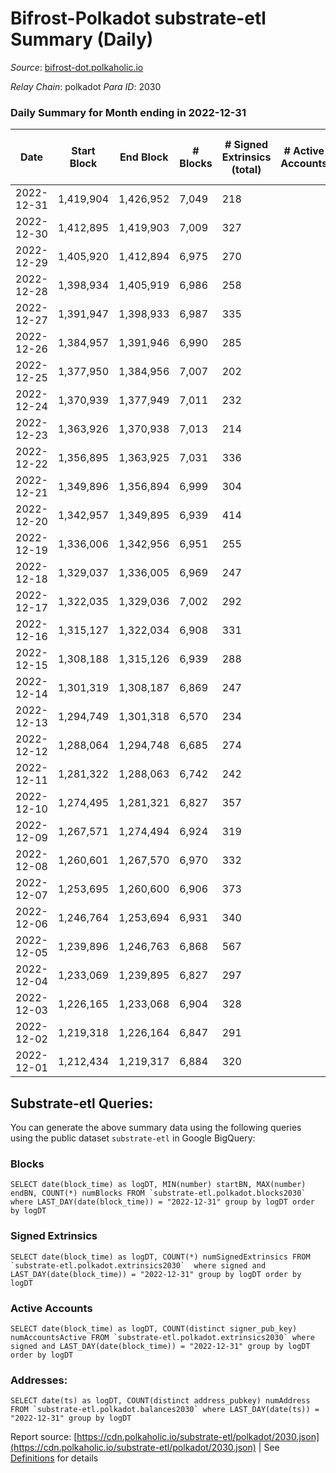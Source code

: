 # Bifrost-Polkadot substrate-etl Summary (Daily)

_Source_: [bifrost-dot.polkaholic.io](https://bifrost-dot.polkaholic.io)

*Relay Chain*: polkadot
*Para ID*: 2030



### Daily Summary for Month ending in 2022-12-31


| Date | Start Block | End Block | # Blocks | # Signed Extrinsics (total) | # Active Accounts | # Passive | # New | # Addresses with Balances | # Events | # Transfers | # XCM Transfers In | # XCM Transfers Out |
| ---- | ----------- | --------- | -------- | --------------------------- | ----------------- | --------- | ----- | ------------------------- | -------- | ----------- | ------------------ | ------------------- |
| 2022-12-31 | 1,419,904 | 1,426,952 | 7,049  | 218 |  |  |  | 3,412 | 16,025 | 115  | 19 ($1,696.07) | 6 ($2,845.66) |
| 2022-12-30 | 1,412,895 | 1,419,903 | 7,009  | 327 |  |  |  | 3,411 | 17,056 | 282  | 25 ($13,134.61) | 5 ($2,261.40) |
| 2022-12-29 | 1,405,920 | 1,412,894 | 6,975  | 270 |  |  |  | 3,404 | 16,486 | 184  | 28 ($2,764.77) | 6 ($3,371.32) |
| 2022-12-28 | 1,398,934 | 1,405,919 | 6,986  | 258 |  |  |  | 3,398 | 16,348 | 167  | 20 ($5,365.51) | 5 ($454.54) |
| 2022-12-27 | 1,391,947 | 1,398,933 | 6,987  | 335 |  |  |  | 3,389 | 16,997 | 259  | 25 ($46,375.21) | 8 ($3,652.81) |
| 2022-12-26 | 1,384,957 | 1,391,946 | 6,990  | 285 |  |  |  | 3,383 | 16,443 | 160  | 15 ($9,811.09) | 7 ($6,037.99) |
| 2022-12-25 | 1,377,950 | 1,384,956 | 7,007  | 202 |  |  |  | 3,376 | 15,854 | 129  | 22 ($2,334.52) | 3 ($725.20) |
| 2022-12-24 | 1,370,939 | 1,377,949 | 7,011  | 232 |  |  |  | 3,373 | 16,101 | 153  | 19 ($4,077.62) | 21 ($4,282.44) |
| 2022-12-23 | 1,363,926 | 1,370,938 | 7,013  | 214 |  |  |  | 3,373 | 15,982 | 147  | 24 ($52,964.95) | 10 ($1,687.39) |
| 2022-12-22 | 1,356,895 | 1,363,925 | 7,031  | 336 |  |  |  | 3,368 | 17,152 | 337  | 33 ($6,039.63) | 9 ($6,336.51) |
| 2022-12-21 | 1,349,896 | 1,356,894 | 6,999  | 304 |  |  |  | 3,362 | 16,801 | 213  | 26 ($55,083.17) | 10 ($9,164.04) |
| 2022-12-20 | 1,342,957 | 1,349,895 | 6,939  | 414 |  |  |  | 3,355 | 17,683 | 398  | 35 ($3,594.18) | 34 ($40,672.37) |
| 2022-12-19 | 1,336,006 | 1,342,956 | 6,951  | 255 |  |  |  | 3,346 | 16,256 | 169  | 25 ($31,428.50) | 4 ($565.05) |
| 2022-12-18 | 1,329,037 | 1,336,005 | 6,969  | 247 |  |  |  | 3,342 | 16,186 | 158  | 16 ($443.26) | 3 ($351.08) |
| 2022-12-17 | 1,322,035 | 1,329,036 | 7,002  | 292 |  |  |  | 3,338 | 16,835 | 261  | 36 ($15,231.34) | 7 ($1,215.80) |
| 2022-12-16 | 1,315,127 | 1,322,034 | 6,908  | 331 |  |  |  | 3,324 | 16,861 | 295  | 23 ($2,320.17) | 19 ($2,561.81) |
| 2022-12-15 | 1,308,188 | 1,315,126 | 6,939  | 288 |  |  |  | 3,320 | 16,545 | 215  | 26 ($3,570.96) | 6 ($1,216.75) |
| 2022-12-14 | 1,301,319 | 1,308,187 | 6,869  | 247 |  |  |  | 3,315 | 16,057 | 179 ($6,332.66) | 23 ($10,497.87) | 6 ($3,324.31) |
| 2022-12-13 | 1,294,749 | 1,301,318 | 6,570  | 234 |  |  |  | 3,308 | 15,375 | 217  | 27 ($11,049.27) | 7 ($266,523.25) |
| 2022-12-12 | 1,288,064 | 1,294,748 | 6,685  | 274 |  |  |  |  | 15,959 | 242  | 27 ($4,910.71) | 9 ($77.85) |
| 2022-12-11 | 1,281,322 | 1,288,063 | 6,742  | 242 |  |  |  | 3,296 | 15,769 | 197  | 33 ($4,974.58) | 3 ($527.49) |
| 2022-12-10 | 1,274,495 | 1,281,321 | 6,827  | 357 |  |  |  | 3,291 | 16,979 | 356  | 33 ($123,210.22) | 8 ($6,557.05) |
| 2022-12-09 | 1,267,571 | 1,274,494 | 6,924  | 319 |  |  |  | 3,280 | 16,896 | 288  | 38 ($9,069.65) | 4 ($691.98) |
| 2022-12-08 | 1,260,601 | 1,267,570 | 6,970  | 332 |  |  |  | 3,270 | 16,885 | 198  | 21 ($15,518.07) | 12 ($1,965.87) |
| 2022-12-07 | 1,253,695 | 1,260,600 | 6,906  | 373 |  |  |  | 3,259 | 17,286 | 290  | 39 ($10,139.83) | 7 ($104.32) |
| 2022-12-06 | 1,246,764 | 1,253,694 | 6,931  | 340 |  |  |  | 3,245 | 17,022 | 306  | 44 ($15,367.36) | 9 ($1,011.88) |
| 2022-12-05 | 1,239,896 | 1,246,763 | 6,868  | 567 |  |  |  | 3,235 | 19,108 | 601  | 65 ($68,076.28) | 13 ($7,133.00) |
| 2022-12-04 | 1,233,069 | 1,239,895 | 6,827  | 297 |  |  |  | 3,208 | 16,344 | 118  | 23 ($2,678.99) | 2 ($39.96) |
| 2022-12-03 | 1,226,165 | 1,233,068 | 6,904  | 328 |  |  |  | 3,201 | 16,907 | 282  | 27 ($6,234.60) | 4 ($7,684.23) |
| 2022-12-02 | 1,219,318 | 1,226,164 | 6,847  | 291 |  |  |  | 3,196 | 16,413 | 172  | 27 ($57,171.79) | 2 ($714.98) |
| 2022-12-01 | 1,212,434 | 1,219,317 | 6,884  | 320 |  |  |  | 3,191 | 16,551 | 148  | 24 ($1,544.36) | 2 ($274.87) |

## Substrate-etl Queries:
You can generate the above summary data using the following queries using the public dataset `substrate-etl` in Google BigQuery:


### Blocks
```
SELECT date(block_time) as logDT, MIN(number) startBN, MAX(number) endBN, COUNT(*) numBlocks FROM `substrate-etl.polkadot.blocks2030`  where LAST_DAY(date(block_time)) = "2022-12-31" group by logDT order by logDT
```


### Signed Extrinsics
```
SELECT date(block_time) as logDT, COUNT(*) numSignedExtrinsics FROM `substrate-etl.polkadot.extrinsics2030`  where signed and LAST_DAY(date(block_time)) = "2022-12-31" group by logDT order by logDT
```


### Active Accounts
```
SELECT date(block_time) as logDT, COUNT(distinct signer_pub_key) numAccountsActive FROM `substrate-etl.polkadot.extrinsics2030` where signed and LAST_DAY(date(block_time)) = "2022-12-31" group by logDT order by logDT
```


### Addresses:
```
SELECT date(ts) as logDT, COUNT(distinct address_pubkey) numAddress FROM `substrate-etl.polkadot.balances2030` where LAST_DAY(date(ts)) = "2022-12-31" group by logDT
```



Report source: [https://cdn.polkaholic.io/substrate-etl/polkadot/2030.json](https://cdn.polkaholic.io/substrate-etl/polkadot/2030.json) | See [Definitions](/DEFINITIONS.md) for details
